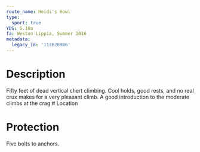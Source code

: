```yaml
---
route_name: Heidi's Howl
type:
  sport: true
YDS: 5.10a
fa: Weston Lippia, Summer 2016
metadata:
  legacy_id: '113626906'
---
```

# Description
Fifty feet of dead vertical chert climbing. Cool holds, good rests, and no real crux makes for a very pleasant climb. A good introduction to the moderate climbs at the crag.# Location
# Protection
Five bolts to anchors.